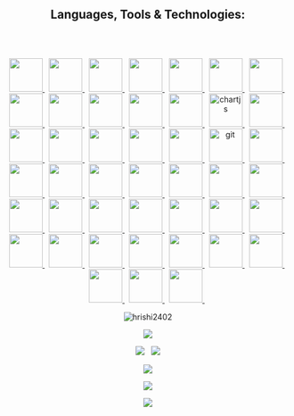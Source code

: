 <h2 align="center">Languages, Tools & Technologies:</h3>
<br>

<p align="center">
  <br>
  <a href="https://www.python.org" target="_blank">
    <img src="https://www.vectorlogo.zone/logos/python/python-vertical.svg" height="60"/> 
  </a> &nbsp;
  <a href="https://www.php.net" target="_blank">
    <img src="https://upload.wikimedia.org/wikipedia/commons/thumb/2/27/PHP-logo.svg/2560px-PHP-logo.svg.png" height="60"/> 
  </a> &nbsp;
  <a href="https://micropython.org/" target="_blank">
    <img src="https://micropython.org/static/img/Mlogo_138wh.png" height="60"/> 
  </a> &nbsp;
  <a href="https://www.djangoproject.com/" target="_blank"> 
    <img src="https://avatars.githubusercontent.com/u/27804?s=280&v=4" height="60"/>
  </a> &nbsp;
  <a href="https://flask.palletsprojects.com/" target="_blank"> 
    <img src="https://flask.palletsprojects.com/en/2.3.x/_static/flask-vertical.png" height="60"/>
  </a> &nbsp;
  <a href="https://www.w3.org/html/" target="_blank">
    <img src="https://www.vectorlogo.zone/logos/w3_html5/w3_html5-icon.svg" height="60"/> 
  </a> &nbsp;
  <a href="https://jinja.palletsprojects.com/" target="_blank">
    <img src="https://repository-images.githubusercontent.com/994551/2ba89c40-184d-45ec-8ffe-f9e155aaf702" height="60"/> 
  </a> &nbsp;
  
  <a href="https://developer.mozilla.org/en-US/docs/Web/CSS" target="_blank">
    <img src="https://www.vectorlogo.zone/logos/w3_css/w3_css-official.svg" height="60"/> 
  </a> &nbsp;
  <a href="https://developer.mozilla.org/en-US/docs/Web/JavaScript" target="_blank"> 
    <img src="https://www.vectorlogo.zone/logos/javascript/javascript-icon.svg" height="60"/> 
  </a> &nbsp;
  <a href="https://jquery.com/" target="_blank"> 
    <img src="https://w7.pngwing.com/pngs/720/46/png-transparent-jquery-plain-wordmark-logo-icon-thumbnail.png" height="60"/> 
  </a> &nbsp;
  <a href="https://getbootstrap.com" target="_blank">
    <img src="https://www.vectorlogo.zone/logos/getbootstrap/getbootstrap-icon.svg" height="60"/> 
  </a> &nbsp;
  <a href="https://tailwindcss.com/" target="_blank">
    <img src="https://upload.wikimedia.org/wikipedia/commons/thumb/d/d5/Tailwind_CSS_Logo.svg/512px-Tailwind_CSS_Logo.svg.png?20230715030042" height="60"/> 
  </a> &nbsp;
  <a href="https://www.chartjs.org" target="_blank">
    <img src="https://www.chartjs.org/media/logo-title.svg" alt="chartjs" height="60"/> 
  </a> &nbsp;
  <a href="https://barba.js.org/" target="_blank">
    <img src="https://pbs.twimg.com/profile_images/1092796120911228935/5Ql8Sscm_400x400.jpg" height="60"/> 
  </a> &nbsp;
  <a href="https://swiperjs.com/" target="_blank">
    <img src="https://swiperjs.com/images/swiper-logo.svg" height="60"/> 
  </a> &nbsp;
  <a href="https://highlightjs.org/" target="_blank">
    <img src="https://avatars.githubusercontent.com/u/9039821?s=200&v=4" height="60"/> 
  </a> &nbsp;
  <a href="https://codemirror.net/" target="_blank">
    <img src="https://codemirror.net/style/logo.svg" height="60"/> 
  </a> &nbsp;
  <a href="https://ckeditor.com/" target="_blank">
    <img src="https://ckeditor.com/assets/images/legacy/favicons/180x180.png" height="60"/> 
  </a> &nbsp;
  <a href="https://datatables.net/" target="_blank">
    <img src="https://encrypted-tbn0.gstatic.com/images?q=tbn:ANd9GcTd4SgFxZiu2QbFvb9xC2a1adaBW4Xteick3Gy7PW3G1A&s" height="60"/> 
  </a> &nbsp;
  <a href="https://git-scm.com/" target="_blank">
    <img src="https://www.vectorlogo.zone/logos/git-scm/git-scm-icon.svg" alt="git" height="60"/> 
  </a> &nbsp;
  <a href="https://www.postgresql.org" target="_blank">
    <img src="https://www.vectorlogo.zone/logos/postgresql/postgresql-icon.svg" height="60"/> 
  </a> &nbsp;
  <a href="https://mariadb.org/" target="_blank">
    <img src="https://www.vectorlogo.zone/logos/mariadb/mariadb-icon.svg" height="60"/> 
  </a> &nbsp;
  <a href="https://www.mysql.com/" target="_blank">
    <img src="https://www.vectorlogo.zone/logos/mysql/mysql-icon.svg" height="60"/> 
  </a> &nbsp;
  <a href="https://www.sqlite.org/" target="_blank">
    <img src="https://www.vectorlogo.zone/logos/sqlite/sqlite-icon.svg" height="60"/> 
  </a> &nbsp;
  <a href="https://postman.com" target="_blank">
    <img src="https://www.vectorlogo.zone/logos/getpostman/getpostman-icon.svg" height="60"/> 
  </a> &nbsp;
  <a href="https://www.cpanel.net/" target="_blank"> 
    <img src="https://d1uevawj71pji9.cloudfront.net/img/product/9be0b65d-a397-42be-822d-019e6298d0d9/c8230420-5f63-44e4-994b-92fba69d5f48.png" height="60"/> 
  </a> &nbsp;
  <a href="https://code.visualstudio.com/" target="_blank"> 
    <img src="https://www.vectorlogo.zone/logos/visualstudio_code/visualstudio_code-icon.svg"  height="60"/> 
  </a> &nbsp;
  <a href="https://www.screamingfrog.co.uk/seo-spider/" target="_blank"> 
    <img src="https://encrypted-tbn0.gstatic.com/images?q=tbn:ANd9GcQ9Tr31THNglgXVhnpFdbURefqFt8NbVhFi1kwujvQdTQ&s"  height="60"/> 
  </a> &nbsp;
  <a href="https://www.gnu.org/software/bash/" target="_blank"> 
    <img src="https://bashlogo.com/img/symbol/jpg/monochrome_dark.jpg"  height="60"/> 
  </a> &nbsp;
  
  
  <a href="https://www.linux.org/" target="_blank"> 
    <img src="https://www.vectorlogo.zone/logos/linux/linux-icon.svg" height="60"/> 
  </a> &nbsp;
  <a href="https://www.ubuntu.com/" target="_blank"> 
    <img src="https://www.vectorlogo.zone/logos/ubuntu/ubuntu-icon.svg" height="60"/> 
  </a> &nbsp;
  <a href="https://www.opensuse.org/" target="_blank"> 
    <img src="https://www.vectorlogo.zone/logos/suse/suse-icon.svg" height="60"/> 
  </a> &nbsp;
  <a href="https://www.opensuse.org/#Tumbleweed" target="_blank"> 
    <img src="https://encrypted-tbn0.gstatic.com/images?q=tbn:ANd9GcTOWwU11lFMTMtRH8oyrAKsYv7TT7Nfh06xnXuJx_7ZcjOvjtEIl4EGiGP2Q25ZBILuJfE&usqp=CAU" height="60"/>
  </a> &nbsp;
  <a href="https://www.cloudlinux.com/" target="_blank"> 
    <img src="https://www.mechanicweb.com/files/img/feature/mw-logo-lg-cloudlinux-01.png" height="60"/>
  </a> &nbsp;
  <a href="https://letsencrypt.org/" target="_blank"> 
    <img src="https://www.vectorlogo.zone/logos/letsencrypt/letsencrypt-icon.svg" height="60"/> 
  </a> &nbsp;
  <a href="https://ahrefs.com/" target="_blank"> 
    <img src="https://upload.wikimedia.org/wikipedia/commons/d/de/Ahrefslogo.png" height="60"/> 
  </a> &nbsp;
  <a href="https://web.dev/explore/progressive-web-apps" target="_blank"> 
    <img src="https://uxwing.com/wp-content/themes/uxwing/download/brands-and-social-media/pwa-icon.png" height="60"/> 
  </a> &nbsp;
  <a href="https://semrush.com/" target="_blank"> 
    <img src="https://prowly-uploads.s3.eu-west-1.amazonaws.com/uploads/60169/assets/601039/-1f98f505180d14739e58c06d7a11eaea.png" height="60"/> 
  </a> &nbsp;
  <a href="https://analytics.google.com/" target="_blank"> 
    <img src="https://upload.wikimedia.org/wikipedia/commons/thumb/7/77/GAnalytics.svg/800px-GAnalytics.svg.png" height="60"/> 
  </a> &nbsp;
  <a href="https://search.google.com/search-console/welcome" target="_blank"> 
    <img src="https://andisites.com/wp-content/uploads/2023/01/Google-Search-Console-WordPress.png" height="60"/> 
  </a> &nbsp;
  <a href="https://ads.google.com/home/" target="_blank"> 
    <img src="https://upload.wikimedia.org/wikipedia/commons/thumb/c/c7/Google_Ads_logo.svg/1641px-Google_Ads_logo.svg.png" height="60"/> 
  </a> &nbsp;
  <a href="https://adsense.google.com/start/" target="_blank"> 
    <img src="https://i.pinimg.com/736x/01/3c/67/013c675490fbfab9d04d9359466aa678.jpg" height="60"/> 
  </a> &nbsp;
  <a href="https://play.google.com/" target="_blank"> 
    <img src="https://upload.wikimedia.org/wikipedia/commons/thumb/2/2f/Google_Play_2022_icon.svg/512px-Google_Play_2022_icon.svg.png?20220726170516" height="60"/> 
  </a> &nbsp;
  <a href="https://play.google.com/console/about/" target="_blank"> 
    <img src="https://encrypted-tbn0.gstatic.com/images?q=tbn:ANd9GcRDldXOoZe08ga-t2ULG3jK-ELkJqqO4GE5KVA5kOyhZw&s" height="60"/> 
  </a> &nbsp;
  <a href="https://www.litespeedtech.com/" target="_blank"> 
    <img src="https://www.litespeedtech.com/images/logos/lsws-icon.svg" height="60"/> 
  </a> &nbsp;
</p>

<p align="center"> <img src="https://komarev.com/ghpvc/?username=hrishi2402&label=Profile%20views&color=0e75b6&style=flat" alt="hrishi2402" /> </p>

<p align="center"> <a href="https://github.com/ryo-ma/github-profile-trophy"><img src="https://github-profile-trophy.vercel.app/?username=hrishi2402&theme=algolia"></a> </p>
<p align="center">
  <img src="https://stats-hrishi.vercel.app/api?username=hrishi2402&show_icons=true&theme=algolia&rank_icon=github&include_all_commits=true&hide=issues">
    &nbsp;
  <img src="https://stats-hrishi.vercel.app/api/top-langs/?username=hrishi2402&hide_progress=true&theme=algolia&langs_count=10">
</p>
<p align="center"><img src="https://github-readme-streak-stats-smoky-seven.vercel.app?user=hrishi2402&theme=algolia"></p>

<p align="center"><img src="https://stats-hrishi.vercel.app/api/wakatime?username=hrishi2402&theme=algolia"></p>
<p align="center"><img src="https://codeium.com/profile/lysergic/card.png"></p>

